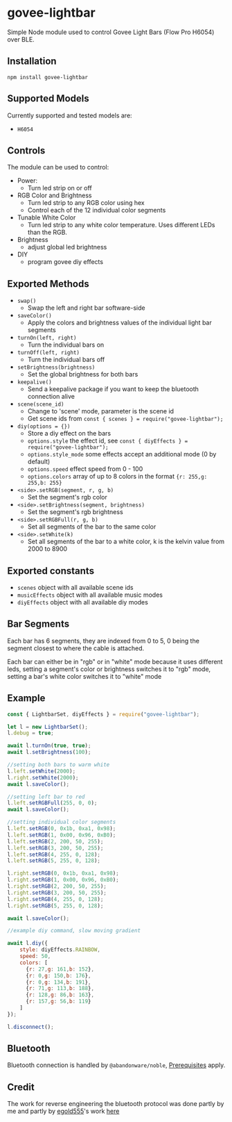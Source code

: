# govee-lightbar

Simple Node module used to control Govee Light Bars (Flow Pro H6054) over BLE.

## Installation

`npm install govee-lightbar`

## Supported Models

Currently supported and tested models are:
- `H6054`


## Controls

The module can be used to control:

- Power:
  - Turn led strip on or off
- RGB Color and Brightness
  - Turn led strip to any RGB color using hex
  - Control each of the 12 individual color segments
- Tunable White Color
  - Turn led strip to any white color temperature. Uses different LEDs than the RGB.
- Brightness
  - adjust global led brightness
- DIY
  - program govee diy effects

## Exported Methods

- `swap()`
  - Swap the left and right bar software-side
- `saveColor()`
  - Apply the colors and brightness values of the individual light bar segments
- `turnOn(left, right)`
  - Turn the individual bars on
- `turnOff(left, right)`
  - Turn the individual bars off
- `setBrightness(brightness)`
  - Set the global brightness for both bars
- `keepalive()`
  - Send a keepalive package if you want to keep the bluetooth connection alive
- `scene(scene_id)`
  - Change to 'scene' mode, parameter is the scene id
  - Get scene ids from `const { scenes } = require("govee-lightbar");`
- `diy(options = {})`
  - Store a diy effect on the bars
  - `options.style` the effect id, see `const { diyEffects } = require("govee-lightbar");`
  - `options.style_mode` some effects accept an additional mode (0 by default)
  - `options.speed` effect speed from 0 - 100
  - `options.colors` array of up to 8 colors in the format `{r: 255,g: 255,b: 255}`
- `<side>.setRGB(segment, r, g, b)`
  - Set the segment's rgb color
- `<side>.setBrightness(segment, brightness)`
  - Set the segment's rgb brightness
- `<side>.setRGBFull(r, g, b)`
  - Set all segments of the bar to the same color
- `<side>.setWhite(k)`
  - Set all segments of the bar to a white color, k is the kelvin value from 2000 to 8900

## Exported constants

- `scenes` object with all available scene ids
- `musicEffects` object with all available music modes
- `diyEffects` object with all available diy modes

## Bar Segments

Each bar has 6 segments, they are indexed from 0 to 5, 0 being the segment closest to where the cable is attached.

Each bar can either be in "rgb" or in "white" mode because it uses different leds, setting a segment's color or brightness switches it to "rgb" mode, setting a bar's white color switches it to "white" mode

## Example

```js
const { LightbarSet, diyEffects } = require("govee-lightbar");

let l = new LightbarSet();
l.debug = true;

await l.turnOn(true, true);
await l.setBrightness(100);

//setting both bars to warm white
l.left.setWhite(2000);
l.right.setWhite(2000);
await l.saveColor();

//setting left bar to red
l.left.setRGBFull(255, 0, 0);
await l.saveColor();

//setting individual color segments
l.left.setRGB(0, 0x1b, 0xa1, 0x98);
l.left.setRGB(1, 0x00, 0x96, 0xB0);
l.left.setRGB(2, 200, 50, 255);
l.left.setRGB(3, 200, 50, 255);
l.left.setRGB(4, 255, 0, 128);
l.left.setRGB(5, 255, 0, 128);

l.right.setRGB(0, 0x1b, 0xa1, 0x98);
l.right.setRGB(1, 0x00, 0x96, 0xB0);
l.right.setRGB(2, 200, 50, 255);
l.right.setRGB(3, 200, 50, 255);
l.right.setRGB(4, 255, 0, 128);
l.right.setRGB(5, 255, 0, 128);

await l.saveColor();

//example diy command, slow moving gradient

await l.diy({
    style: diyEffects.RAINBOW,
    speed: 50,
    colors: [
      {r: 27,g: 161,b: 152},
      {r: 0,g: 150,b: 176},
      {r: 0,g: 134,b: 191},
      {r: 71,g: 113,b: 188},
      {r: 128,g: 86,b: 163},
      {r: 157,g: 56,b: 119}
    ]
});

l.disconnect();
```

## Bluetooth

Bluetooth connection is handled by `@abandonware/noble`, [Prerequisites](https://github.com/abandonware/noble#installation) apply.

## Credit

The work for reverse engineering the bluetooth protocol was done partly by me and partly by [egold555](https://github.com/egold555)'s work [here](https://github.com/egold555/Govee-Reverse-Engineering/blob/master/Products/H6053.md)
